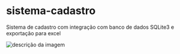 # sistema-cadastro


Sistema de cadastro com integração com banco de dados SQLite3 e exportação para excel

![descrição da imagem](https://github.com/marceloaguillar/sistema-cadastroSQLite3/blob/b547ce78144dd2142f2f988587398c39c66be0d0/janela_cadastro.png)


